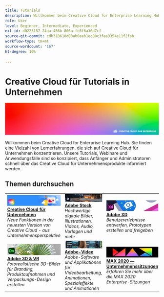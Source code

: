 ```yaml
---
title: Tutorials
description: Willkommen beim Creative Cloud for Enterprise Learning Hub
role: User
level: Beginner, Intermediate, Experienced
exl-id: d0223157-24aa-486b-806a-fc6f6a36d7cf
source-git-commit: cdb318618d08ab0eab1ec88c3faa3354e11f2fab
workflow-type: tm+mt
source-wordcount: '167'
ht-degree: 10%

---
```


# Creative Cloud für Tutorials in Unternehmen

![Creative Cloud Hero Image](assets/hero_cce.jpg)

Willkommen beim Creative Cloud for Enterprise Learning Hub. Sie finden eine Vielzahl von Lernerfahrungen, die sich auf Creative Cloud für Unternehmen konzentrieren. Unsere Tutorials, Webinare und Anwendungsfälle sind so konzipiert, dass Anfänger und Administratoren schnell über das Creative Cloud für Unternehmensprodukte informiert werden.

## Themen durchsuchen

<table style="table-layout:fixed">
<tr>
  <td>
    <a href="cce/overview-cce.md">
      <img alt="Creative Cloud für Unternehmen" src="assets/CCEbanner.png" />
    </a>
    <div>
   <a href="cce/overview-cce.md"><strong>Creative Cloud für Unternehmen</strong></a>
    </div>
    <em>Neue Funktionen in der neuesten Version von Creative Cloud - aus Unternehmensperspektive</em>
    <br>
  </td>
  <td>
    <a href="stock/overview-stock.md">
      <img alt="Adobe Stock" src="assets/Stock.jpg" />
    </a>
    <div>
   <a href="stock/overview-stock.md"><strong>Adobe Stock</strong></a>
    </div>
    <em>Hochwertige digitale Bilder, Illustrationen, Videos, Audio, Vorlagen und mehr</em>
    <br>
  </td>
  <td>
    <a href="xd/overview-xd.md">
      <img alt="Adobe XD" src="assets/XD.jpg" />
    </a>
    <div>
   <a href="xd/overview-xd.md"><strong>Adobe XD</strong></a>
    </div>
    <em>Benutzererlebnisse entwerfen, Prototypen erstellen und freigeben</em>
    <br>
  </td>
</tr>
<tr>
  <td>
   <a href="3di/overview-3di.md">
      <img alt="Adobe 3D &amp; VR" src="assets/Dimenio.jpg" />
    </a>
    <div>
   <a href="3di/overview-3di.md"><strong>Adobe 3D &amp; VR</strong></a>
    </div>
    <em>Fotorealistische 3D-Bilder für Branding, Produktaufnahmen und Verpackungs-Design erstellen</em>
    <br>
  </td>
  <td>
  <a href="dva/overview-dva.md">
      <img alt="Adobe-Video" src="assets/CCEbanner-DVA.png" />
    </a>
    <div>
   <a href="dva/overview-dva.md"><strong>Adobe-Video</strong></a>
    </div>
    <em>Adobe-Software und Applikationen für Videobearbeitung, Animationen, Spezialeffekte und Animationen</em>
    <br>
  </td>
  <td>
    <a href="max2020/overview-max.md">
      <img alt="MAX 2020 — Unternehmenssitzungen" src="assets/MAX.jpg" />
    </a>
    <div>
   <a href="max2020/overview-max.md"><strong>MAX 2020 — Unternehmenssitzungen</strong></a>
    </div>
    <em>Erfahren Sie mehr über die MAX 2020 Enterprise-Sitzungen</em>
    <br>
  </td>
</tr>
</table>

